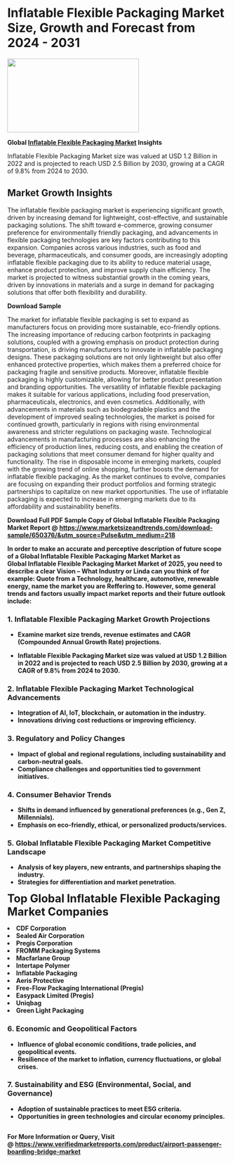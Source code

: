 <H1>Inflatable Flexible Packaging Market Size, Growth and Forecast from 2024 - 2031</H1><img class="aligncenter size-medium wp-image-584254" src="https://thirdeyenews.in/wp-content/uploads/2024/09/Global-Market-Research-300x168.jpeg" alt="" width="300" height="168" /><p><strong>Global&nbsp;<a href="https://www.marketsizeandtrends.com/download-sample/650376/&amp;utm_source=Pulse&amp;utm_medium=218">Inflatable Flexible Packaging Market</a> Insights</strong></p><p>Inflatable Flexible Packaging Market size was valued at USD 1.2 Billion in 2022 and is projected to reach USD 2.5 Billion by 2030, growing at a CAGR of 9.8% from 2024 to 2030.</p><p><h2>Market Growth Insights</h2> The inflatable flexible packaging market is experiencing significant growth, driven by increasing demand for lightweight, cost-effective, and sustainable packaging solutions. The shift toward e-commerce, growing consumer preference for environmentally friendly packaging, and advancements in flexible packaging technologies are key factors contributing to this expansion. Companies across various industries, such as food and beverage, pharmaceuticals, and consumer goods, are increasingly adopting inflatable flexible packaging due to its ability to reduce material usage, enhance product protection, and improve supply chain efficiency. The market is projected to witness substantial growth in the coming years, driven by innovations in materials and a surge in demand for packaging solutions that offer both flexibility and durability. <p><strong>Download Sample</strong></p> <p>The market for inflatable flexible packaging is set to expand as manufacturers focus on providing more sustainable, eco-friendly options. The increasing importance of reducing carbon footprints in packaging solutions, coupled with a growing emphasis on product protection during transportation, is driving manufacturers to innovate in inflatable packaging designs. These packaging solutions are not only lightweight but also offer enhanced protective properties, which makes them a preferred choice for packaging fragile and sensitive products. Moreover, inflatable flexible packaging is highly customizable, allowing for better product presentation and branding opportunities. The versatility of inflatable flexible packaging makes it suitable for various applications, including food preservation, pharmaceuticals, electronics, and even cosmetics. Additionally, with advancements in materials such as biodegradable plastics and the development of improved sealing technologies, the market is poised for continued growth, particularly in regions with rising environmental awareness and stricter regulations on packaging waste. Technological advancements in manufacturing processes are also enhancing the efficiency of production lines, reducing costs, and enabling the creation of packaging solutions that meet consumer demand for higher quality and functionality. The rise in disposable income in emerging markets, coupled with the growing trend of online shopping, further boosts the demand for inflatable flexible packaging. As the market continues to evolve, companies are focusing on expanding their product portfolios and forming strategic partnerships to capitalize on new market opportunities. The use of inflatable packaging is expected to increase in emerging markets due to its affordability and sustainability benefits. <p><strong></p><p><span class=""><strong>Download Full PDF Sample Copy of Global Inflatable Flexible Packaging Market Report</strong> @ <a href="https://www.marketsizeandtrends.com/download-sample/650376/&amp;utm_source=Pulse&amp;utm_medium=218" target="_blank">https://www.marketsizeandtrends.com/download-sample/650376/&amp;utm_source=Pulse&amp;utm_medium=218</a></span></p><p>In order to make an accurate and perceptive description of future scope of a Global&nbsp;Inflatable Flexible Packaging Market Market as Global&nbsp;Inflatable Flexible Packaging Market Market of 2025, you need to describe a clear Vision &ndash; What Industry or Linda can you think of for example: Quote from a Technology, healthcare, automotive, renewable energy, name the market you are Reffering to. However, some general trends and factors usually impact market reports and their future outlook include:</p><h3>1.&nbsp;<strong>Inflatable Flexible Packaging Market Growth Projections</strong></h3><ul><li>Examine market size trends, revenue estimates and CAGR (Compounded Annual Growth Rate) projections.</li><li><p>Inflatable Flexible Packaging Market size was valued at USD 1.2 Billion in 2022 and is projected to reach USD 2.5 Billion by 2030, growing at a CAGR of 9.8% from 2024 to 2030.</p></li></ul><h3>2.&nbsp;<strong>Inflatable Flexible Packaging Market Technological Advancements</strong></h3><ul><li>Integration of AI, IoT, blockchain, or automation in the industry.</li><li>Innovations driving cost reductions or improving efficiency.</li></ul><h3>3.&nbsp;<strong>Regulatory and Policy Changes</strong></h3><ul><li>Impact of global and regional regulations, including sustainability and carbon-neutral goals.</li><li>Compliance challenges and opportunities tied to government initiatives.</li></ul><h3>4.&nbsp;<strong>Consumer Behavior Trends</strong></h3><ul><li>Shifts in demand influenced by generational preferences (e.g., Gen Z, Millennials).</li><li>Emphasis on eco-friendly, ethical, or personalized products/services.</li></ul><h3>5.&nbsp;<strong>Global Inflatable Flexible Packaging Market Competitive Landscape</strong></h3><ul><li>Analysis of key players, new entrants, and partnerships shaping the industry.</li><li>Strategies for differentiation and market penetration.</li></ul><p data-pm-slice="1 1 []"><span style="color: inherit; font-family: inherit; font-size: 25px;">Top Global Inflatable Flexible Packaging Market Companies</span></p><div class="" data-test-id=""><p><li>CDF Corporation</li><li> Sealed Air Corporation</li><li> Pregis Corporation</li><li> FROMM Packaging Systems</li><li> Macfarlane Group</li><li> Intertape Polymer</li><li> Inflatable Packaging</li><li> Aeris Protective</li><li> Free-Flow Packaging International (Pregis)</li><li> Easypack Limited (Pregis)</li><li> Uniqbag</li><li> Green Light Packaging</li></p></div><h3>6.&nbsp;<strong>Economic and Geopolitical Factors</strong></h3><ul><li>Influence of global economic conditions, trade policies, and geopolitical events.</li><li>Resilience of the market to inflation, currency fluctuations, or global crises.</li></ul><h3>7.&nbsp;<strong>Sustainability and ESG (Environmental, Social, and Governance)</strong></h3><ul><li>Adoption of sustainable practices to meet ESG criteria.</li><li>Opportunities in green technologies and circular economy principles.</li></ul><h2><strong style="font-size: 14px;">For More Information or Query, Visit @&nbsp;</strong><a style="background-color: #ffffff; font-size: 14px;" href="https://www.marketsizeandtrends.com/report/inflatable-flexible-packaging-market/" target="_blank">https://www.verifiedmarketreports.com/product/airport-passenger-boarding-bridge-market</a></h2>
